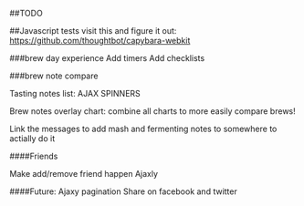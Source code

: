 ##TODO

##Javascript tests
visit this and figure it out:
https://github.com/thoughtbot/capybara-webkit

###brew day experience
Add timers
Add checklists

###brew note compare

Tasting notes list: AJAX SPINNERS

Brew notes overlay chart: combine all charts to more easily compare brews!

Link the messages to add mash and fermenting notes to somewhere to actially do it

####Friends

Make add/remove friend happen Ajaxly

####Future:
Ajaxy pagination
Share on facebook and twitter